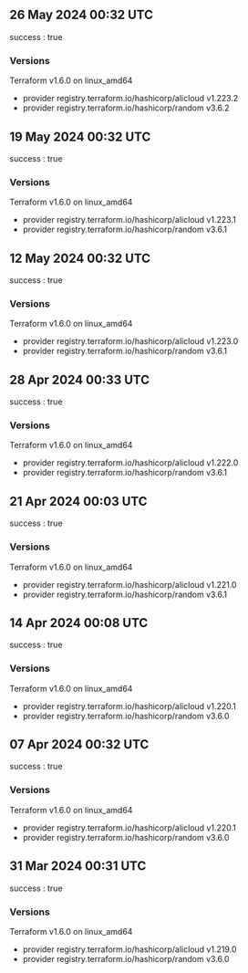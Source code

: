 ## 26 May 2024 00:32 UTC

success : true

### Versions

Terraform v1.6.0
on linux_amd64
+ provider registry.terraform.io/hashicorp/alicloud v1.223.2
+ provider registry.terraform.io/hashicorp/random v3.6.2

## 19 May 2024 00:32 UTC

success : true

### Versions

Terraform v1.6.0
on linux_amd64
+ provider registry.terraform.io/hashicorp/alicloud v1.223.1
+ provider registry.terraform.io/hashicorp/random v3.6.1

## 12 May 2024 00:32 UTC

success : true

### Versions

Terraform v1.6.0
on linux_amd64
+ provider registry.terraform.io/hashicorp/alicloud v1.223.0
+ provider registry.terraform.io/hashicorp/random v3.6.1

## 28 Apr 2024 00:33 UTC

success : true

### Versions

Terraform v1.6.0
on linux_amd64
+ provider registry.terraform.io/hashicorp/alicloud v1.222.0
+ provider registry.terraform.io/hashicorp/random v3.6.1

## 21 Apr 2024 00:03 UTC

success : true

### Versions

Terraform v1.6.0
on linux_amd64
+ provider registry.terraform.io/hashicorp/alicloud v1.221.0
+ provider registry.terraform.io/hashicorp/random v3.6.1

## 14 Apr 2024 00:08 UTC

success : true

### Versions

Terraform v1.6.0
on linux_amd64
+ provider registry.terraform.io/hashicorp/alicloud v1.220.1
+ provider registry.terraform.io/hashicorp/random v3.6.0

## 07 Apr 2024 00:32 UTC

success : true

### Versions

Terraform v1.6.0
on linux_amd64
+ provider registry.terraform.io/hashicorp/alicloud v1.220.1
+ provider registry.terraform.io/hashicorp/random v3.6.0

## 31 Mar 2024 00:31 UTC

success : true

### Versions

Terraform v1.6.0
on linux_amd64
+ provider registry.terraform.io/hashicorp/alicloud v1.219.0
+ provider registry.terraform.io/hashicorp/random v3.6.0

